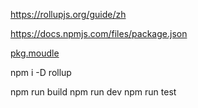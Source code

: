 https://rollupjs.org/guide/zh

https://docs.npmjs.com/files/package.json

[pkg.moudle](https://github.com/rollup/rollup/wiki/pkg.module)

npm i -D rollup

npm run build
npm run dev
npm run test